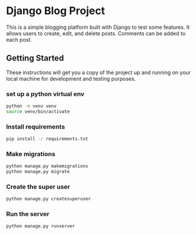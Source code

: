 # Django Blog Project

This is a simple blogging platform built with Django to test some features. It allows users to create, edit, and delete posts. Comments can be added to each post.

## Getting Started

These instructions will get you a copy of the project up and running on your local machine for development and testing purposes.

### set up a python virtual env

```bash
python -m venv venv
source venv/bin/activate
```

### Install requirements

```bash
pip install -r requirements.txt
```

### Make migrations

```bash
python manage.py makemigrations
python manage.py migrate
```

### Create the super user

```bash
python manage.py createsuperuser
```

### Run the server

```bash
python manage.py runserver
```

